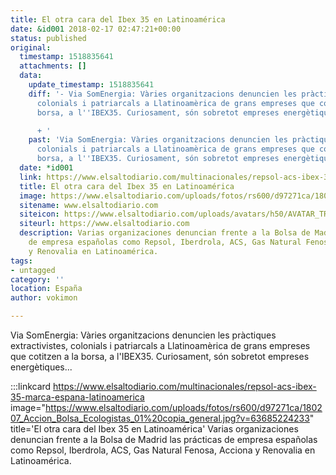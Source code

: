 ```yaml
---
title: El otra cara del Ibex 35 en Latinoamérica
date: &id001 2018-02-17 02:47:21+00:00
status: published
original:
  timestamp: 1518835641
  attachments: []
  data:
    update_timestamp: 1518835641
    diff: '- Via SomEnergia: Vàries organitzacions denuncien les pràctiques extractivistes,
      colonials i patriarcals a Llatinoamèrica de grans empreses que cotitzen a la
      borsa, a l''IBEX35. Curiosament, són sobretot empreses energètiques...

      + '
    past: 'Via SomEnergia: Vàries organitzacions denuncien les pràctiques extractivistes,
      colonials i patriarcals a Llatinoamèrica de grans empreses que cotitzen a la
      borsa, a l''IBEX35. Curiosament, són sobretot empreses energètiques...'
  date: *id001
  link: https://www.elsaltodiario.com/multinacionales/repsol-acs-ibex-35-marca-espana-latinoamerica
  title: El otra cara del Ibex 35 en Latinoamérica
  image: https://www.elsaltodiario.com/uploads/fotos/rs600/d97271ca/180207_Accion_Bolsa_Ecologistas_01%20copia_general.jpg?v=63685224233
  sitename: www.elsaltodiario.com
  siteicon: https://www.elsaltodiario.com/uploads/avatars/h50/AVATAR_TRANSPARENTE.jpg?v=63760661653
  siteurl: https://www.elsaltodiario.com
  description: Varias organizaciones denuncian frente a la Bolsa de Madrid las prácticas
    de empresa españolas como Repsol, Iberdrola, ACS, Gas Natural Fenosa, Acciona
    y Renovalia en Latinoamérica.
tags:
- untagged
category: ''
location: España
author: vokimon

---
```

Via SomEnergia: Vàries organitzacions denuncien les pràctiques extractivistes, colonials i patriarcals a Llatinoamèrica de grans empreses que cotitzen a la borsa, a l'IBEX35. Curiosament, són sobretot empreses energètiques...

:::linkcard https://www.elsaltodiario.com/multinacionales/repsol-acs-ibex-35-marca-espana-latinoamerica image="https://www.elsaltodiario.com/uploads/fotos/rs600/d97271ca/180207_Accion_Bolsa_Ecologistas_01%20copia_general.jpg?v=63685224233" title='El otra cara del Ibex 35 en Latinoamérica'
    Varias organizaciones denuncian frente a la Bolsa de Madrid las prácticas de empresa españolas como Repsol, Iberdrola, ACS, Gas Natural Fenosa, Acciona y Renovalia en Latinoamérica.

